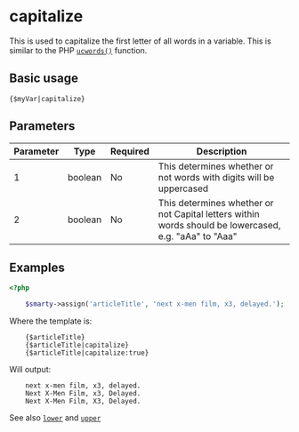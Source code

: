 # capitalize

This is used to capitalize the first letter of all words in a variable.
This is similar to the PHP [`ucwords()`](https://www.php.net/ucwords)
function.

## Basic usage

```smarty
{$myVar|capitalize}
```

## Parameters

| Parameter | Type    | Required | Description                                                                                           |
|-----------|---------|----------|-------------------------------------------------------------------------------------------------------|
| 1         | boolean | No       | This determines whether or not words with digits will be uppercased                                   |
| 2         | boolean | No       | This determines whether or not Capital letters within words should be lowercased, e.g. "aAa" to "Aaa" |

## Examples

```php
<?php

    $smarty->assign('articleTitle', 'next x-men film, x3, delayed.');

```

Where the template is:

```smarty
    {$articleTitle}
    {$articleTitle|capitalize}
    {$articleTitle|capitalize:true}
```

Will output:

```
    next x-men film, x3, delayed.
    Next X-Men Film, x3, Delayed.
    Next X-Men Film, X3, Delayed.
```

See also [`lower`](language-modifier-lower.md) and
[`upper`](language-modifier-upper.md)

